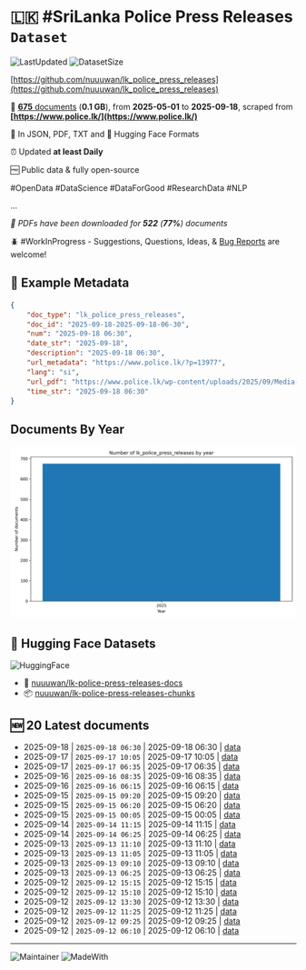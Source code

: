 # 🇱🇰 #SriLanka Police Press Releases `Dataset`

![LastUpdated](https://img.shields.io/badge/last_updated-2025--09--18_12:24:32-green)
![DatasetSize](https://img.shields.io/badge/dataset_size-0.1_GB-yellow)

[https://github.com/nuuuwan/lk_police_press_releases](https://github.com/nuuuwan/lk_police_press_releases)

📜 [**675** documents](https://github.com/nuuuwan/lk_police_press_releases/tree/data) (**0.1 GB**), from **2025-05-01** to **2025-09-18**, scraped from **[https://www.police.lk/](https://www.police.lk/)**

📑 In JSON, PDF, TXT and 🤗 Hugging Face Formats

⏰ Updated **at least Daily**

🆓 Public data & fully open-source

#OpenData #DataScience #DataForGood #ResearchData #NLP

...

*📒 PDFs have been downloaded for **522** (**77%**) documents*

🪲 #WorkInProgress - Suggestions, Questions, Ideas, & [Bug Reports](https://github.com/nuuuwan/lk_police_press_releases/issues) are welcome!

## 📝 Example Metadata

```json
{
    "doc_type": "lk_police_press_releases",
    "doc_id": "2025-09-18-2025-09-18-06-30",
    "num": "2025-09-18 06:30",
    "date_str": "2025-09-18",
    "description": "2025-09-18 06:30",
    "url_metadata": "https://www.police.lk/?p=13977",
    "lang": "si",
    "url_pdf": "https://www.police.lk/wp-content/uploads/2025/09/Media-on-2025.09.18-at-0630-_compressed.pdf",
    "time_str": "2025-09-18 06:30"
}
```

## Documents By Year

![Documents by year](images/docs_by_year.png)

## 🤗 Hugging Face Datasets

![HuggingFace](https://img.shields.io/badge/-HuggingFace-FDEE21?style=for-the-badge&logo=HuggingFace)

- 📄 [nuuuwan/lk-police-press-releases-docs](https://huggingface.co/datasets/nuuuwan/lk-police-press-releases-docs)
- 📦 [nuuuwan/lk-police-press-releases-chunks](https://huggingface.co/datasets/nuuuwan/lk-police-press-releases-chunks)

## 🆕 20 Latest documents

- 2025-09-18 | `2025-09-18 06:30` | 2025-09-18 06:30 | [data](https://github.com/nuuuwan/lk_police_press_releases/tree/data/data/lk_police_press_releases/2020s/2025/2025-09-18-2025-09-18-06-30)
- 2025-09-17 | `2025-09-17 10:05` | 2025-09-17 10:05 | [data](https://github.com/nuuuwan/lk_police_press_releases/tree/data/data/lk_police_press_releases/2020s/2025/2025-09-17-2025-09-17-10-05)
- 2025-09-17 | `2025-09-17 06:35` | 2025-09-17 06:35 | [data](https://github.com/nuuuwan/lk_police_press_releases/tree/data/data/lk_police_press_releases/2020s/2025/2025-09-17-2025-09-17-06-35)
- 2025-09-16 | `2025-09-16 08:35` | 2025-09-16 08:35 | [data](https://github.com/nuuuwan/lk_police_press_releases/tree/data/data/lk_police_press_releases/2020s/2025/2025-09-16-2025-09-16-08-35)
- 2025-09-16 | `2025-09-16 06:15` | 2025-09-16 06:15 | [data](https://github.com/nuuuwan/lk_police_press_releases/tree/data/data/lk_police_press_releases/2020s/2025/2025-09-16-2025-09-16-06-15)
- 2025-09-15 | `2025-09-15 09:20` | 2025-09-15 09:20 | [data](https://github.com/nuuuwan/lk_police_press_releases/tree/data/data/lk_police_press_releases/2020s/2025/2025-09-15-2025-09-15-09-20)
- 2025-09-15 | `2025-09-15 06:20` | 2025-09-15 06:20 | [data](https://github.com/nuuuwan/lk_police_press_releases/tree/data/data/lk_police_press_releases/2020s/2025/2025-09-15-2025-09-15-06-20)
- 2025-09-15 | `2025-09-15 00:05` | 2025-09-15 00:05 | [data](https://github.com/nuuuwan/lk_police_press_releases/tree/data/data/lk_police_press_releases/2020s/2025/2025-09-15-2025-09-15-00-05)
- 2025-09-14 | `2025-09-14 11:15` | 2025-09-14 11:15 | [data](https://github.com/nuuuwan/lk_police_press_releases/tree/data/data/lk_police_press_releases/2020s/2025/2025-09-14-2025-09-14-11-15)
- 2025-09-14 | `2025-09-14 06:25` | 2025-09-14 06:25 | [data](https://github.com/nuuuwan/lk_police_press_releases/tree/data/data/lk_police_press_releases/2020s/2025/2025-09-14-2025-09-14-06-25)
- 2025-09-13 | `2025-09-13 11:10` | 2025-09-13 11:10 | [data](https://github.com/nuuuwan/lk_police_press_releases/tree/data/data/lk_police_press_releases/2020s/2025/2025-09-13-2025-09-13-11-10)
- 2025-09-13 | `2025-09-13 11:05` | 2025-09-13 11:05 | [data](https://github.com/nuuuwan/lk_police_press_releases/tree/data/data/lk_police_press_releases/2020s/2025/2025-09-13-2025-09-13-11-05)
- 2025-09-13 | `2025-09-13 09:10` | 2025-09-13 09:10 | [data](https://github.com/nuuuwan/lk_police_press_releases/tree/data/data/lk_police_press_releases/2020s/2025/2025-09-13-2025-09-13-09-10)
- 2025-09-13 | `2025-09-13 06:25` | 2025-09-13 06:25 | [data](https://github.com/nuuuwan/lk_police_press_releases/tree/data/data/lk_police_press_releases/2020s/2025/2025-09-13-2025-09-13-06-25)
- 2025-09-12 | `2025-09-12 15:15` | 2025-09-12 15:15 | [data](https://github.com/nuuuwan/lk_police_press_releases/tree/data/data/lk_police_press_releases/2020s/2025/2025-09-12-2025-09-12-15-15)
- 2025-09-12 | `2025-09-12 15:10` | 2025-09-12 15:10 | [data](https://github.com/nuuuwan/lk_police_press_releases/tree/data/data/lk_police_press_releases/2020s/2025/2025-09-12-2025-09-12-15-10)
- 2025-09-12 | `2025-09-12 13:30` | 2025-09-12 13:30 | [data](https://github.com/nuuuwan/lk_police_press_releases/tree/data/data/lk_police_press_releases/2020s/2025/2025-09-12-2025-09-12-13-30)
- 2025-09-12 | `2025-09-12 11:25` | 2025-09-12 11:25 | [data](https://github.com/nuuuwan/lk_police_press_releases/tree/data/data/lk_police_press_releases/2020s/2025/2025-09-12-2025-09-12-11-25)
- 2025-09-12 | `2025-09-12 09:25` | 2025-09-12 09:25 | [data](https://github.com/nuuuwan/lk_police_press_releases/tree/data/data/lk_police_press_releases/2020s/2025/2025-09-12-2025-09-12-09-25)
- 2025-09-12 | `2025-09-12 06:10` | 2025-09-12 06:10 | [data](https://github.com/nuuuwan/lk_police_press_releases/tree/data/data/lk_police_press_releases/2020s/2025/2025-09-12-2025-09-12-06-10)

---

![Maintainer](https://img.shields.io/badge/maintainer-nuuuwan-red)
![MadeWith](https://img.shields.io/badge/made_with-python-blue)
